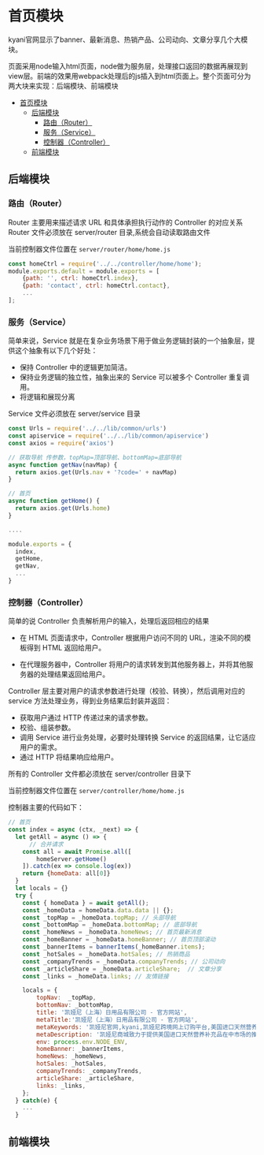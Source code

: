 # 首页模块

kyani官网显示了banner、最新消息、热销产品、公司动向、文章分享几个大模块。

页面采用node输入html页面，node做为服务层，处理接口返回的数据再展现到view层。前端的效果用webpack处理后的js插入到html页面上。整个页面可分为两大块来实现：后端模块、前端模块
<!-- TOC -->

- [首页模块](#首页模块)
  - [后端模块](#后端模块)
    - [路由（Router）](#路由router)
    - [服务（Service）](#服务service)
    - [控制器（Controller）](#控制器controller)
  - [前端模块](#前端模块)

<!-- /TOC -->

## 后端模块

### 路由（Router）
Router 主要用来描述请求 URL 和具体承担执行动作的 Controller 的对应关系
Router 文件必须放在 server/router 目录,系统会自动读取路由文件

当前控制器文件位置在 `server/router/home/home.js`

```js
const homeCtrl = require('../../controller/home/home');
module.exports.default = module.exports = [
    {path: '', ctrl: homeCtrl.index},
    {path: 'contact', ctrl: homeCtrl.contact},
    ...
];

```

### 服务（Service）
简单来说，Service 就是在复杂业务场景下用于做业务逻辑封装的一个抽象层，提供这个抽象有以下几个好处：

- 保持 Controller 中的逻辑更加简洁。
- 保持业务逻辑的独立性，抽象出来的 Service 可以被多个 Controller 重复调用。
- 将逻辑和展现分离

Service 文件必须放在 server/service 目录

```js
const Urls = require('../../lib/common/urls')
const apiservice = require('../../lib/common/apiservice')
const axios = require('axios')

// 获取导航 传参数，topMap=顶部导航、bottomMap=底部导航
async function getNav(navMap) {
  return axios.get(Urls.nav + '?code=' + navMap)
}

// 首页
async function getHome() {
  return axios.get(Urls.home)
}

....

module.exports = {
  index,
  getHome,
  getNav,
  ...
}

```

### 控制器（Controller）

简单的说 Controller 负责解析用户的输入，处理后返回相应的结果

- 在 HTML 页面请求中，Controller 根据用户访问不同的 URL，渲染不同的模板得到 HTML 返回给用户。

- 在代理服务器中，Controller 将用户的请求转发到其他服务器上，并将其他服务器的处理结果返回给用户。

Controller 层主要对用户的请求参数进行处理（校验、转换），然后调用对应的 service 方法处理业务，得到业务结果后封装并返回：

- 获取用户通过 HTTP 传递过来的请求参数。
- 校验、组装参数。
- 调用 Service 进行业务处理，必要时处理转换 Service 的返回结果，让它适应用户的需求。
- 通过 HTTP 将结果响应给用户。

所有的 Controller 文件都必须放在 server/controller 目录下

当前控制器文件位置在 `server/controller/home/home.js`

控制器主要的代码如下：
```js
// 首页
const index = async (ctx, _next) => {
  let getAll = async () => {
      // 合并请求 
    const all = await Promise.all([
        homeServer.getHome()
    ]).catch(ex => console.log(ex))
    return {homeData: all[0]}
  }
  let locals = {}
  try {
    const { homeData } = await getAll();
    const _homeData = homeData.data.data || {};
    const _topMap = _homeData.topMap; // 头部导航
    const _bottomMap = _homeData.bottomMap; // 底部导航
    const _homeNews = _homeData.homeNews; // 首页最新消息
    const _homeBanner = _homeData.homeBanner; // 首页顶部滚动
    const _bannerItems = bannerItems(_homeBanner.items);
    const _hotSales = _homeData.hotSales; // 热销商品
    const _companyTrends = _homeData.companyTrends; // 公司动向
    const _articleShare = _homeData.articleShare;  // 文章分享
    const _links = _homeData.links; // 友情链接

    locals = {
        topNav:  _topMap,
        bottomNav: _bottomMap,
        title: '凯娅尼（上海）日用品有限公司 - 官方网站',
        metaTitle:'凯娅尼（上海）日用品有限公司 - 官方网站',
        metaKeywords: '凯娅尼官网,kyani,凯娅尼跨境网上订购平台,美国进口天然营养补充品,保健品,蓝莓新乐思,新舒康Omega-3鱼油胶囊,尼多乐,凯娅尼,健康三角组合',
        metaDescription: '凯娅尼商城致力于提供美国进口天然营养补充品在中市场的推广及普及，提供跨境网上订购平台，主要产品是蓝莓新乐思、新舒康Omega-3鱼油胶囊、尼多乐、凯娅尼健康三角组合，又称健康金三角。有助抗氧化、降低胆固醇、舒缓关节健康。',
        env: process.env.NODE_ENV,
        homeBanner: _bannerItems,
        homeNews: _homeNews,
        hotSales: _hotSales,
        companyTrends: _companyTrends,
        articleShare: _articleShare,
        links: _links,
    };
  } catch(e) {
    ...
  }

```

## 前端模块